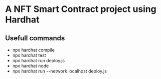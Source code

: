 # A NFT Smart Contract project using Hardhat

## Usefull commands
- npx hardhat compile
- npx hardhat test
- npx hardhat run deploy.js
- npx hardhat node
- npx hardhat run --network localhost deploy.js
